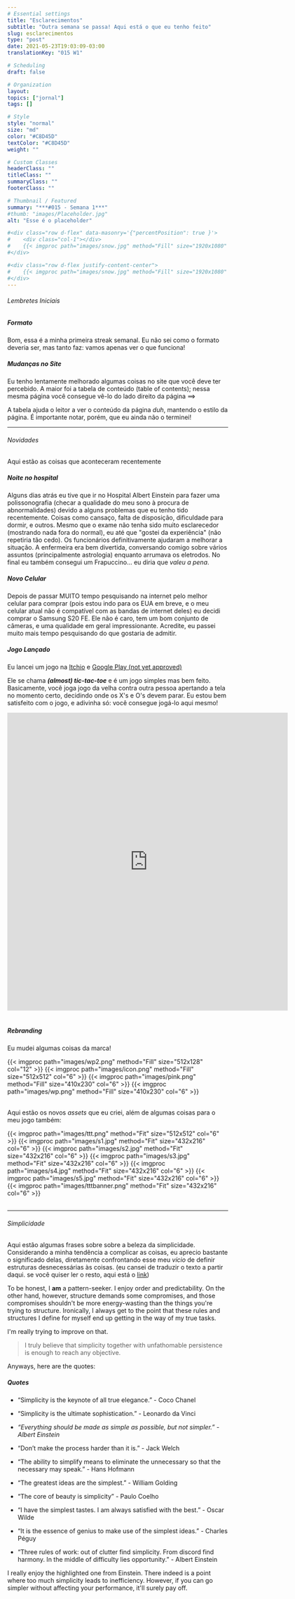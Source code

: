 ```yaml
---
# Essential settings
title: "Esclarecimentos"
subtitle: "Outra semana se passa! Aqui está o que eu tenho feito"
slug: esclarecimentos
type: "post"
date: 2021-05-23T19:03:09-03:00
translationKey: "015 W1"

# Scheduling
draft: false

# Organization
layout:
topics: ["jornal"]
tags: []

# Style
style: "normal"
size: "md"
color: "#C8D45D"
textColor: "#C8D45D"
weight: ""

# Custom Classes
headerClass: ""
titleClass: ""
summaryClass: ""
footerClass: ""

# Thumbnail / Featured
summary: "***#015 - Semana 1***"
#thumb: "images/Placeholder.jpg"
alt: "Esse é o placeholder"

#<div class="row d-flex" data-masonry='{"percentPosition": true }'>
#    <div class="col-1"></div>
#    {{< imgproc path="images/snow.jpg" method="Fill" size="1920x1080" col="8" >}}
#</div>

#<div class="row d-flex justify-content-center">
#    {{< imgproc path="images/snow.jpg" method="Fill" size="1920x1080" col="8" >}}
#</div>
---
```


###### Lembretes Iniciais

##### Formato

Bom, essa é a minha primeira streak semanal. Eu não sei como o formato deveria ser, mas tanto faz: vamos apenas ver o que funciona!

##### Mudanças no Site

Eu tenho lentamente melhorado algumas coisas no site que você deve ter percebido. A maior foi a tabela de conteúdo (table of contents); nessa mesma página você consegue vê-lo do lado direito da página ==>

A tabela ajuda o leitor a ver o conteúdo da página *duh*, mantendo o estilo da página. É importante notar, porém, que eu ainda não o terminei!

---

###### Novidades

Aqui estão as coisas que aconteceram recentemente

##### Noite no hospital

Alguns dias atrás eu tive que ir no Hospital Albert Einstein para fazer uma polissonografia (checar a qualidade do meu sono à procura de abnormalidades) devido a alguns problemas que eu tenho tido recentemente. Coisas como cansaço, falta de disposição, dificuldade para dormir, e outros. Mesmo que o exame não tenha sido muito esclarecedor (mostrando nada fora do normal), eu até que "gostei da experiência" (não repetiria tão cedo). Os funcionários definitivamente ajudaram a melhorar a situação. A enfermeira era bem divertida, conversando comigo sobre vários assuntos (principalmente astrologia) enquanto arrumava os eletrodos. No final eu também consegui um Frapuccino... eu diria que *valeu a pena*.

##### Novo Celular

Depois de passar MUITO tempo pesquisando na internet pelo melhor celular para comprar (pois estou indo para os EUA em breve, e o meu celular atual não é compatível com as bandas de internet deles) eu decidi comprar o Samsung S20 FE. Ele não é caro, tem um bom conjunto de câmeras, e uma qualidade em geral impressionante. Acredite, eu passei muito mais tempo pesquisando do que gostaria de admitir.

##### Jogo Lançado

Eu lancei um jogo na [Itchio](https://bykoga.itch.io/almost-tic-tac-toe) e [Google Play (not yet approved)](https://play.google.com/store/apps/details?id=com.by.koga.almosttictactoe)

Ele se chama ***(almost) tic-tac-toe*** e é um jogo simples mas bem feito. Basicamente, você joga jogo da velha contra outra pessoa apertando a tela no momento certo, decidindo onde os X's e O's devem parar. Eu estou bem satisfeito com o jogo, e adivinha só: você consegue jogá-lo aqui mesmo!

<div class="row d-flex justify-content-center">
    <iframe frameborder="0" src="https://itch.io/embed-upload/3870734?color=52333F" allowfullscreen="" width="640" height="680" class="col-12"><a href="https://bykoga.itch.io/almost-tic-tac-toe">Play (almost) tic-tac-toe on itch.io</a></iframe>
</div>

<br>

##### Rebranding

Eu mudei algumas coisas da marca!

<div class="row d-flex" data-masonry='{"percentPosition": true }'>
    <div class="col-1"></div>
    {{< imgproc path="images/wp2.png" method="Fill" size="512x128" col="12" >}}
    {{< imgproc path="images/icon.png" method="Fill" size="512x512" col="6" >}}
    {{< imgproc path="images/pink.png" method="Fill" size="410x230" col="6" >}}
    {{< imgproc path="images/wp.png" method="Fill" size="410x230" col="6" >}}
</div>

<br>

Aqui estão os novos *assets* que eu criei, além de algumas coisas para o meu jogo também:

<div class="row d-flex" data-masonry='{"percentPosition": true }'>
    <div class="col-1"></div>
    {{< imgproc path="images/ttt.png" method="Fit" size="512x512" col="6" >}}
    {{< imgproc path="images/s1.jpg" method="Fit" size="432x216" col="6" >}}
    {{< imgproc path="images/s2.jpg" method="Fit" size="432x216" col="6" >}}
    {{< imgproc path="images/s3.jpg" method="Fit" size="432x216" col="6" >}}
    {{< imgproc path="images/s4.jpg" method="Fit" size="432x216" col="6" >}}
    {{< imgproc path="images/s5.jpg" method="Fit" size="432x216" col="6" >}}
    {{< imgproc path="images/tttbanner.png" method="Fit" size="432x216" col="6" >}}
</div>

<br>

---

###### Simplicidade

Aqui estão algumas frases sobre sobre a beleza da simplicidade. Considerando a minha tendência a complicar as coisas, eu aprecio bastante o significado delas, diretamente confrontando esse meu *vício* de definir estruturas desnecessárias às coisas. (eu cansei de traduzir o texto a partir daqui. se você quiser ler o resto, aqui está o [link](/journal/clarifications/))

To be honest, I **am** a pattern-seeker. I enjoy order and predictability. On the other hand, however, structure demands some compromises, and those compromises shouldn't be more energy-wasting than the things you're trying to structure. Ironically, I always get to the point that these rules and structures I define for myself end up getting in the way of my true tasks.

I'm really trying to improve on that.

> I truly believe that simplicity together with unfathomable persistence is enough to reach any objective.

Anyways, here are the quotes:

##### Quotes

* “Simplicity is the keynote of all true elegance.” - Coco Chanel

* “Simplicity is the ultimate sophistication.” - Leonardo da Vinci

* *“Everything should be made as simple as possible, but not simpler.” - Albert Einstein*

* “Don’t make the process harder than it is.” - Jack Welch

* “The ability to simplify means to eliminate the unnecessary so that the necessary may speak.” - Hans Hofmann

* “The greatest ideas are the simplest.” - William Golding

* “The core of beauty is simplicity” - Paulo Coelho

* “I have the simplest tastes. I am always satisfied with the best.” - Oscar Wilde

* “It is the essence of genius to make use of the simplest ideas.” - Charles Péguy

* “Three rules of work: out of clutter find simplicity. From discord find harmony. In the middle of difficulty lies opportunity.” - Albert Einstein

I really enjoy the highlighted one from Einstein. There indeed is a point where too much simplicity leads to inefficiency. However, if you can go simpler without affecting your performance, it'll surely pay off.